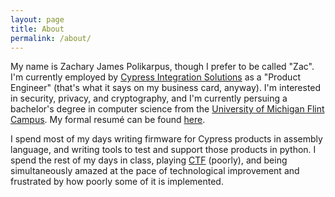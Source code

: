```yaml
---
layout: page
title: About
permalink: /about/
---
```


My name is Zachary James Polikarpus, though I prefer to be called "Zac". I'm
currently employed by [Cypress Integration Solutions][1] as a "Product
Engineer" (that's what it says on my business card, anyway). I'm interested in
security, privacy, and cryptography, and I'm currently persuing a bachelor's
degree in computer science from the [University of Michigan Flint Campus][2].
My formal resumé can be found [here][3].

I spend most of my days writing firmware for Cypress products in assembly
language, and writing tools to test and support those products in python. I
spend the rest of my days in class, playing [CTF][4] (poorly), and being
simultaneously amazed at the pace of technological improvement and frustrated
by how poorly some of it is implemented.

[1]: https://cypressintegration.com
[2]: https://umflint.edu
[3]: /assets/resume.pdf
[4]: https://ctftime.org
